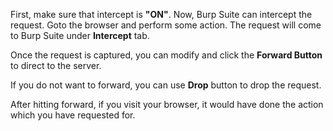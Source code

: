 First, make sure that intercept is **"ON"**. Now, Burp Suite can intercept the request. Goto the browser and perform some action. The request will come to Burp Suite under **Intercept** tab.

Once the request is captured, you can modify and click the **Forward Button** to direct to the server.

If you do not want to forward, you can use **Drop** button to drop the request.

After hitting forward, if you visit your browser, it would have done the action which you have requested for.

